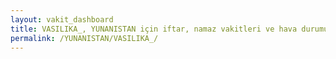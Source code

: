 ```yaml
---
layout: vakit_dashboard
title: VASILIKA_, YUNANISTAN için iftar, namaz vakitleri ve hava durumu - ilçe/eyalet seç
permalink: /YUNANISTAN/VASILIKA_/
---
```


<script type="text/javascript">
  var GLOBAL_COUNTRY = 'YUNANISTAN';
  var GLOBAL_CITY = 'VASILIKA_';
  var GLOBAL_STATE = '';
  var lat = 72;
  var lon = 21;
</script>

